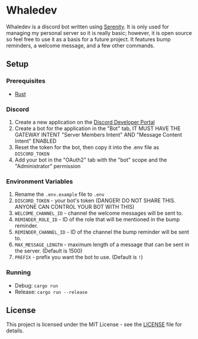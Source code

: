 # Whaledev

Whaledev is a discord bot written using [Serenity](https://www.github.com/serenity-rs/serenity). It is only used for managing my personal server so it is really basic; however, it is open source so feel free to use it as a basis for a future project. It features bump reminders, a welcome message, and a few other commands.

## Setup

### Prerequisites

- [Rust](https://www.rust-lang.org/tools/install)

### Discord

1. Create a new application on the [Discord Developer Portal](https://discord.com/developers/applications)
2. Create a bot for the application in the "Bot" tab, IT MUST HAVE THE GATEWAY INTENT "Server Members Intent" AND "Message Content Intent" ENABLED
3. Reset the token for the bot, then copy it into the .env file as `DISCORD_TOKEN`
4. Add your bot in the "OAuth2" tab with the "bot" scope and the "Administrator" permission

### Environment Variables

1. Rename the `.env.example` file to `.env`
2. `DISCORD_TOKEN` - your bot's token (DANGER! DO NOT SHARE THIS. ANYONE CAN CONTROL YOUR BOT WITH THIS)
3. `WELCOME_CHANNEL_ID` - channel the welcome messages will be sent to.
4. `REMINDER_ROLE_ID` - ID of the role that will be mentioned in the bump reminder.
5. `REMINDER_CHANNEL_ID` - ID of the channel the bump reminder will be sent to.
6. `MAX_MESSAGE_LENGTH` - maximum length of a message that can be sent in the server. (Default is 1500)
7. `PREFIX` - prefix you want the bot to use. (Default is `!`)

### Running

- Debug: `cargo run`
- Release: `cargo run --release`

## License

This project is licensed under the MIT License - see the [LICENSE](LICENSE) file for details.
